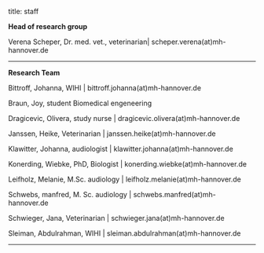 title: staff

**Head of research group**

Verena Scheper, Dr. med. vet., veterinarian| scheper.verena(at)mh-hannover.de

---------------------------
**Research Team**


Bittroff, Johanna, WIHI | bittroff.johanna(at)mh-hannover.de

Braun, Joy, student Biomedical engeneering

Dragicevic, Olivera, study nurse |  dragicevic.olivera(at)mh-hannover.de

Janssen, Heike, Veterinarian | janssen.heike(at)mh-hannover.de

Klawitter, Johanna, audiologist | klawitter.johanna(at)mh-hannover.de

Konerding, Wiebke, PhD, Biologist | konerding.wiebke(at)mh-hannover.de

Leifholz, Melanie, M.Sc. audiology | leifholz.melanie(at)mh-hannover.de

Schwebs, manfred, M. Sc. audiology | schwebs.manfred(at)mh-hannover.de

Schwieger, Jana, Veterinarian | schwieger.jana(at)mh-hannover.de

Sleiman, Abdulrahman, WIHI | sleiman.abdulrahman(at)mh-hannover.de



-----------------------------
